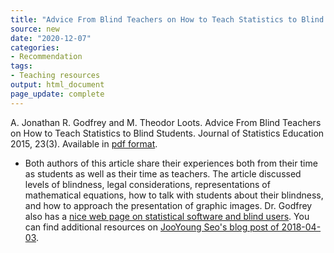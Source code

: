 ```yaml
---
title: "Advice From Blind Teachers on How to Teach Statistics to Blind Students"
source: new
date: "2020-12-07"
categories:
- Recommendation
tags:
- Teaching resources
output: html_document
page_update: complete
---
```


A. Jonathan R. Godfrey and M. Theodor Loots. Advice From Blind Teachers on How to Teach Statistics to Blind Students. Journal of Statistics Education 2015, 23(3). Available in [pdf format](http://jse.amstat.org/v23n3/godfrey.pdf).

<!---More--->

+ Both authors of this article share their experiences both from their time as students as well as their time as teachers. The article discussed levels of blindness, legal considerations, representations of mathematical equations, how to talk with students about their blindness, and how to approach the presentation of graphic images. Dr. Godfrey also has a [nice web page on statistical software and blind users](https://r-resources.massey.ac.nz/StatSoftware/). You can find additional resources on [JooYoung Seo's blog post of 2018-04-03](https://jooyoungseo.com/post/initial-post/).
